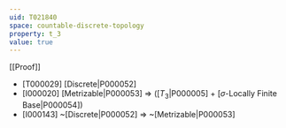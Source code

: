 ```yaml
---
uid: T021840
space: countable-discrete-topology
property: t_3
value: true
---
```

[[Proof]]

* [T000029] [Discrete|P000052]
* [I000020] [Metrizable|P000053] => ([$T_3$|P000005] + [$\sigma$-Locally Finite Base|P000054])
* [I000143] ~[Discrete|P000052] => ~[Metrizable|P000053]

